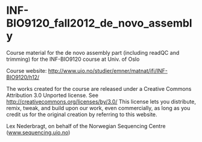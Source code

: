 INF-BIO9120_fall2012_de_novo_assembly
=====================================

Course material for the de novo assembly part (including readQC and trimming) for the INF-BIO9120 course at Univ. of Oslo

Course website: http://www.uio.no/studier/emner/matnat/ifi/INF-BIO9120/h12/

The works created for the course are released under a Creative Commons Attribution 3.0 Unported license. See http://creativecommons.org/licenses/by/3.0/
This license lets you distribute, remix, tweak, and build upon our work, even commercially, as long as you credit us for the original creation
by referring to this website.

Lex Nederbragt, on behalf of the Norwegian Sequencing Centre (www.sequencing.uio.no)

